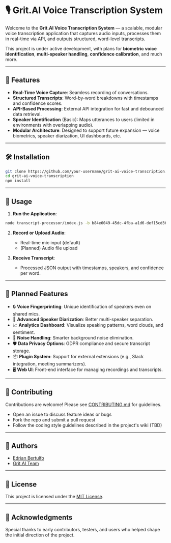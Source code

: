
# 🎙️ Grit.AI Voice Transcription System

Welcome to the **Grit.AI Voice Transcription System** — a scalable, modular voice transcription application that captures audio inputs, processes them in real-time via API, and outputs structured, word-level transcripts.

This project is under active development, with plans for **biometric voice identification**, **multi-speaker handling**, **confidence calibration**, and much more.

---

## 🚀 Features

- **Real-Time Voice Capture**: Seamless recording of conversations.
- **Structured Transcripts**: Word-by-word breakdowns with timestamps and confidence scores.
- **API-Based Processing**: External API integration for fast and debounced data retrieval.
- **Speaker Identification** (Basic): Maps utterances to users (limited in environments with overlapping audio).
- **Modular Architecture**: Designed to support future expansion — voice biometrics, speaker diarization, UI dashboards, etc.

---

## 🛠️ Installation

```bash
git clone https://github.com/your-username/grit-ai-voice-transcription.git
cd grit-ai-voice-transcription
npm install
```

---

## 🧩 Usage

1. **Run the Application**:

```bash
node transcript-processor/index.js -b b84e6049-45dc-4fba-a1d6-def15cd36584 -s grit.ai-working-sheet.csv
```

2. **Record or Upload Audio**:
   - Real-time mic input (default)
   - (Planned) Audio file upload
   
3. **Receive Transcript**:
   - Processed JSON output with timestamps, speakers, and confidence per word.

---

## 🌟 Planned Features

- 🔒 **Voice Fingerprinting**: Unique identification of speakers even on shared mics.
- 🧠 **Advanced Speaker Diarization**: Better multi-speaker separation.
- 📈 **Analytics Dashboard**: Visualize speaking patterns, word clouds, and sentiment.
- 🧹 **Noise Handling**: Smarter background noise elimination.
- 🛡️ **Data Privacy Options**: GDPR compliance and secure transcript storage.
- 📦 **Plugin System**: Support for external extensions (e.g., Slack integration, meeting summarizers).
- 🖥️ **Web UI**: Front-end interface for managing recordings and transcripts.

---

## 🤝 Contributing

Contributions are welcome! Please see [CONTRIBUTING.md](CONTRIBUTING.md) for guidelines.

- Open an issue to discuss feature ideas or bugs
- Fork the repo and submit a pull request
- Follow the coding style guidelines described in the project's wiki (TBD)

---

## 🧠 Authors

- [Edrian Bertulfo](https://github.com/edrianbertulfo)
- [Grit.AI Team](https://grit.ai)

---

## 📝 License

This project is licensed under the [MIT License](LICENSE).

---

## 📣 Acknowledgments

Special thanks to early contributors, testers, and users who helped shape the initial direction of the project.
